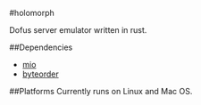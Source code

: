 #holomorph

Dofus server emulator written in rust.

##Dependencies
* [mio](https://github.com/carllerche/mio)
* [byteorder](https://github.com/BurntSushi/byteorder)

##Platforms
Currently runs on Linux and Mac OS.
